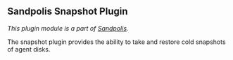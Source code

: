 ## Sandpolis Snapshot Plugin
_This plugin module is a part of [Sandpolis](https://github.com/sandpolis/sandpolis)._

The snapshot plugin provides the ability to take and restore cold snapshots of agent disks.
